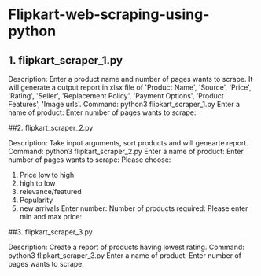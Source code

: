 # Flipkart-web-scraping-using-python

## 1. flipkart_scraper_1.py

Description: Enter a product name and number of pages wants to scrape. It will generate a output report in xlsx file of 'Product Name', 'Source', 'Price', 'Rating', 'Seller', 'Replacement Policy', 'Payment Options', 'Product Features', 'Image urls'.
Command: python3 flipkart_scraper_1.py
Enter a name of product:
Enter number of pages wants to scrape:



##2. flipkart_scraper_2.py

Description: Take input arguments, sort products and will genearte report.
Command: python3 flipkart_scraper_2.py
Enter a name of product:
Enter number of pages wants to scrape:
Please choose:
1) Price low to high
2) high to low
3) relevance/featured
4) Popularity
5) new arrivals
Enter number: 
Number of products required:
Please enter min and max price:



##3. flipkart_scraper_3.py

Description: Create a report of products having lowest rating.
Command: python3 flipkart_scraper_3.py
Enter a name of product:
Enter number of pages wants to scrape:
